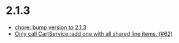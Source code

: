 # 2.1.3
- [chore: bump version to 2.1.3](https://github.com/FriendsOfShopware/FroshPlatformShareBasket/commit/2af55af)
- [Only call CartService::add one with all shared line items. (#62)](https://github.com/FriendsOfShopware/FroshPlatformShareBasket/commit/9a85a07)